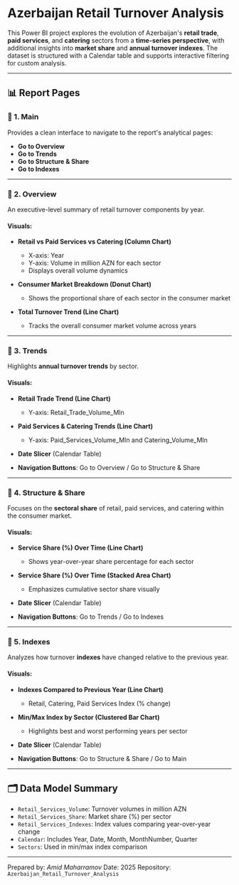 
# Azerbaijan Retail Turnover Analysis

This Power BI project explores the evolution of Azerbaijan's **retail trade**, **paid services**, and **catering** sectors from a **time-series perspective**, with additional insights into **market share** and **annual turnover indexes**. The dataset is structured with a Calendar table and supports interactive filtering for custom analysis.

---

## 📊 Report Pages

### 🔹 1. Main

Provides a clean interface to navigate to the report's analytical pages:

- **Go to Overview**
- **Go to Trends**
- **Go to Structure & Share**
- **Go to Indexes**

---

### 🔹 2. Overview

An executive-level summary of retail turnover components by year.

#### Visuals:

- **Retail vs Paid Services vs Catering (Column Chart)**

  - X-axis: Year
  - Y-axis: Volume in million AZN for each sector
  - Displays overall volume dynamics

- **Consumer Market Breakdown (Donut Chart)**

  - Shows the proportional share of each sector in the consumer market

- **Total Turnover Trend (Line Chart)**

  - Tracks the overall consumer market volume across years

---

### 🔹 3. Trends

Highlights **annual turnover trends** by sector.

#### Visuals:

- **Retail Trade Trend (Line Chart)**

  - Y-axis: Retail_Trade_Volume_Mln

- **Paid Services & Catering Trends (Line Chart)**

  - Y-axis: Paid_Services_Volume_Mln and Catering_Volume_Mln

- **Date Slicer** (Calendar Table)

- **Navigation Buttons**: Go to Overview / Go to Structure & Share

---

### 🔹 4. Structure & Share

Focuses on the **sectoral share** of retail, paid services, and catering within the consumer market.

#### Visuals:

- **Service Share (%) Over Time (Line Chart)**

  - Shows year-over-year share percentage for each sector

- **Service Share (%) Over Time (Stacked Area Chart)**

  - Emphasizes cumulative sector share visually

- **Date Slicer** (Calendar Table)

- **Navigation Buttons**: Go to Trends / Go to Indexes

---

### 🔹 5. Indexes

Analyzes how turnover **indexes** have changed relative to the previous year.

#### Visuals:

- **Indexes Compared to Previous Year (Line Chart)**

  - Retail, Catering, Paid Services Index (% change)

- **Min/Max Index by Sector (Clustered Bar Chart)**

  - Highlights best and worst performing years per sector

- **Date Slicer** (Calendar Table)

- **Navigation Buttons**: Go to Structure & Share / Go to Main

---

## 🗂️ Data Model Summary

- `Retail_Services_Volume`: Turnover volumes in million AZN
- `Retail_Services_Share`: Market share (%) per sector
- `Retail_Services_Indexes`: Index values comparing year-over-year change
- `Calendar`: Includes Year, Date, Month, MonthNumber, Quarter
- `Sectors`: Used in min/max index comparison

---
        
Prepared by: *Amid Maharramov*
Date: 2025
Repository: `Azerbaijan_Retail_Turnover_Analysis`
    
